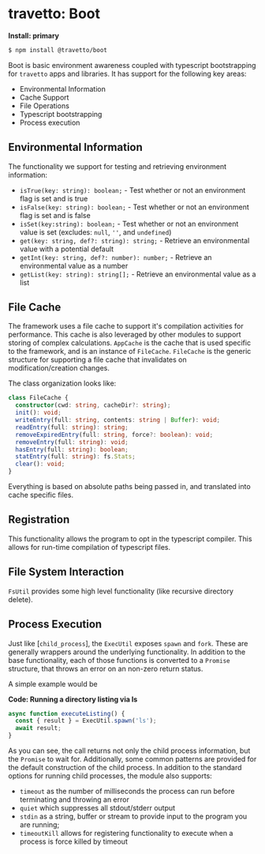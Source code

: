 travetto: Boot
===

**Install: primary**
```bash
$ npm install @travetto/boot
```

Boot is basic environment  awareness coupled with typescript bootstrapping for `travetto` apps and libraries.  It has support for the following key areas:
* Environmental Information
* Cache Support
* File Operations
* Typescript bootstrapping
* Process execution 

## Environmental Information
The functionality we support for testing and retrieving environment information:
* `isTrue(key: string): boolean;` - Test whether or not an environment flag is set and is true
* `isFalse(key: string): boolean;` - Test whether or not an environment flag is set and is false
* `isSet(key:string): boolean;` - Test whether or not an environment value is set (excludes: `null`, `''`, and `undefined`)
* `get(key: string, def?: string): string;` - Retrieve an environmental value with a potential default
* `getInt(key: string, def?: number): number;` - Retrieve an environmental value as a number
* `getList(key: string): string[];` - Retrieve an environmental value as a list

## File Cache
The framework uses a file cache to support it's compilation activities for performance.  This cache is also leveraged by other modules to support storing of complex calculations.  `AppCache` is the cache that is used specific to the framework, and is an instance of `FileCache`.  `FileCache` is the generic structure for supporting a file cache that invalidates on modification/creation changes.

The class organization looks like:
```typescript
class FileCache {    
  constructor(cwd: string, cacheDir?: string);
  init(): void;
  writeEntry(full: string, contents: string | Buffer): void;
  readEntry(full: string): string;
  removeExpiredEntry(full: string, force?: boolean): void;
  removeEntry(full: string): void;
  hasEntry(full: string): boolean;
  statEntry(full: string): fs.Stats;
  clear(): void;
}
```
Everything is based on absolute paths being passed in, and translated into cache specific files.  

## Registration
This functionality allows the program to opt in the typescript compiler.  This allows for run-time compilation of typescript files.

## File System Interaction
`FsUtil` provides some high level functionality (like recursive directory delete). 

## Process Execution
Just like [`child_process`], the `ExecUtil` exposes ```spawn``` and ```fork```.  These are generally wrappers around the underlying functionality.  In addition to the base functionality, each of those functions is converted to a ```Promise``` structure, that throws an error on an non-zero return status.

A simple example would be

**Code: Running a directory listing via ls**
```typescript
async function executeListing() {
  const { result } = ExecUtil.spawn('ls');
  await result;
}
```

As you can see, the call returns not only the child process information, but the ```Promise``` to wait for.  Additionally, some common patterns are provided for the default construction of the child process. In addition to the standard options for running child processes, the module also supports:
* `timeout` as the number of milliseconds the process can run before terminating and throwing an error
* `quiet` which suppresses all stdout/stderr output
* `stdin` as a string, buffer or stream to provide input to the program you are running;
* `timeoutKill` allows for registering functionality to execute when a process is force killed by timeout
